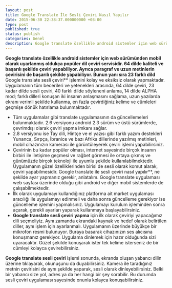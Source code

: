 ```yaml
---
layout: post
title: Google Translate İle Sesli Çeviri Nasıl Yapılır
date: 2015-06-30 22:38:37.000000000 +03:00
type: post
published: true
status: publish
categories: Genel
description: Google translate özellikle android sistemler için web sürümünden mobil olarak uyarlanmış oldukça popüler dil çeviri servisidir. 64 dilde kaliteli
---
```


**Google translate** **özellikle android sistemler için web sürümünden mobil olarak uyarlanmış oldukça popüler dil çeviri servisidir. 64 dilde kaliteli ve başarılı şekilde çeviri yapabiliyor. Ayrıca paragraf ve uzun metinlerin çevirisini de başarılı şekilde yapabiliyor. Bunun yanı sıra 23 farklı dild** Google translate sesli çeviri** işlemini kolay ve eksiksiz olarak yapmaktadır. Uygulamanın tüm becerileri ve yetenekleri arasında, 64 dilde çeviri, 23 kadar dilde sesli çeviri, 40 farklı dilde söyleneni anlama, 14 dilde ALPHA mod; farklı dilleri konuşan iki insanın anlaşmasını sağlama, uzun yazılarda ekranı verimli şekilde kullanma, en fazla çevirdiğiniz kelime ve cümleleri geçmişe dönük hatırlama bulunmaktadır.

- Tüm uygulamalar gibi translate uygulamasının da güncellemeleri bulunmaktadır. 2.6 versiyonu android 2.3 sürüm ve üstü sürümlerde, çevrimdışı olarak çeviri yapma imkanı sağlar.
- 2.8 versiyonu ise Tay dili, Hintçe ve el yazısı gibi farklı yazım destekleri Yunanca, Sırpça, İbranice ve bazı Afrika dillerinde yazılmış metinleri, mobil cihazınızın kamerası ile görüntüleyerek çeviri işlemi yapabilirsiniz.
- Çevirinin bu kadar popüler olması, internet sayesinde birçok insanın birbiri ile iletişime geçmesi ve rağbet görmesi ile ortaya çıkmış ve günümüzde birçok teknoloji ile uyumlu şekilde kullanılabilmektedir. Uygulamanın güzel özelliklerinden birisi de sesli olarak komut alarak, çeviri yapabilmesidir. Google translate ile sesli çeviri nasıl yapılır**, ne şekilde ayar yapmanız gerekir, anlatalım. Google translate uygulaması web sayfası üzerinde olduğu gibi android ve diğer mobil sistemlerde de çalışabilmektedir.
- İlk olarak uygulamayı kullandığınız platforma ait market uygulaması aracılığı ile uygulamayı edinmeli ve daha sonra güncelleme gerekiyor ise güncelleme işlemini yapmalısınız. Uygulamayı kurulum işleminden sonra açarak, gerekli ayarları yaparak kullanmaya başlayabilirsiniz.
- **Google translate sesli çeviri yapma** için ilk olarak çeviriyi yapacağımız dili seçmeliyiz. Aynı zamanda ekrandaki kaynak ve hedef olarak belirtilen diller, aynı işlem için ayarlanmalı. Uygulamanın üzerinde büyükçe bir mikrofon resmi bulunuyor. Buraya basarak cihazınızın ses alıcısına konuşmanız gerekiyor. Uygulama dinlemek için hazır olduğunda sizi uyaracaktır. Güzel şekilde konuşarak ister tek kelime isterseniz de bir cümleyi kolayca çevirebilirsiniz.

**Google translate sesli çeviri** işlemi sonunda, ekranda oluşan yabancı dilin üzerine tıklayarak, okunuşunu da duyabilirsiniz. Kamera ile taradığınız metnin çevirisini de aynı şekilde yaparak, sesli olarak dinleyebilirsiniz. Belki bir yabancı size yol, adres ya da her hangi bir şey sorabilir. Bu durumda sesli çeviri uygulaması sayesinde onunla kolayca konuşabilirsiniz.
